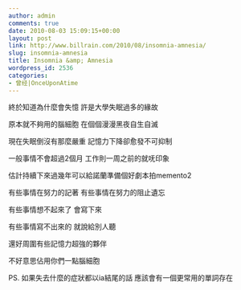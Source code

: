 ```yaml
---
author: admin
comments: true
date: 2010-08-03 15:09:15+00:00
layout: post
link: http://www.billrain.com/2010/08/insomnia-amnesia/
slug: insomnia-amnesia
title: Insomnia &amp; Amnesia
wordpress_id: 2536
categories:
- 曾经|OnceUponAtime
---
```


終於知道為什麼會失憶 許是大學失眠過多的緣故




原本就不夠用的腦細胞 在個個漫漫黑夜自生自滅




現在失眠倒沒有那麼嚴重 記憶力下降卻愈發不可抑制




一般事情不會超過2個月 工作則一周之前的就呒印象




估計持續下來過幾年可以給諾蘭準備個好劇本拍memento2




有些事情在努力的記著 有些事情在努力的阻止遺忘




有些事情想不起來了 會寫下來




有些事情寫不出來的 就說給別人聽




還好周圍有些記憶力超強的夥伴




不好意思佔用你們一點腦細胞




PS. 如果失去什麼的症狀都以ia結尾的話 應該會有一個更常用的單詞存在
